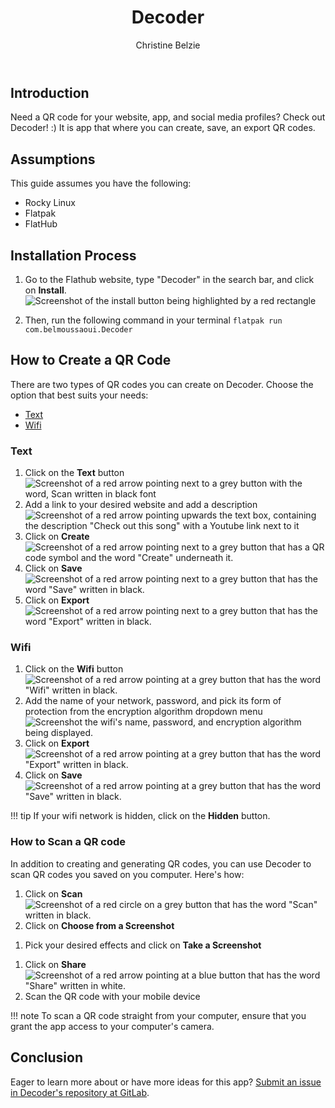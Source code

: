 ﻿---
title: Decoder
author: Christine Belzie
contributors: 
---

## Introduction

Need a QR code for your website, app, and social media profiles? Check out  Decoder! :) It is app that where you can create, save, an export QR codes.

## Assumptions

This guide assumes you have the following:

- Rocky Linux
- Flatpak
- FlatHub

## Installation Process

1. Go to the Flathub website, type "Decoder" in the search bar, and click on **Install**.
![Screenshot of the install button being highlighted by a red rectangle](images/01_decoder.png)

1. Then, run the following command in your terminal
`flatpak run com.belmoussaoui.Decoder`

## How to Create a QR Code

There are two types of QR codes you can create on Decoder. Choose the option that best suits your needs:

- [Text](#text)
- [Wifi](#wifi)

### Text

1. Click on the **Text** button
![Screenshot of a red arrow pointing next to a grey button with the word, Scan written in black font](images/02_decoder-text.png)
1. Add a link to your desired website and add a description
![Screenshot of a red arrow pointing upwards the text box, containing the description "Check out this song" with a Youtube link next to it ](images/03_decoder-text.png)
1. Click on **Create**
![Screenshot of a red arrow pointing next to a grey button that has a QR code symbol and the word "Create" underneath it. ](images/04_decoder-text.png)
1. Click on **Save**
![Screenshot of a red arrow pointing next to a grey button that has the word "Save" written in black. ](images/05_decoder-text.png)
1. Click on **Export**
![Screenshot of a red arrow pointing next to a grey button that has the word "Export" written in black. ](images/06_decoder-text.png)

### Wifi

1. Click on the **Wifi** button
![Screenshot of a red arrow pointing at a grey button that has the word "Wifi" written in black.](images/01_decoder-wifi.png)
1. Add the name of your network, password, and pick its form of protection from the encryption algorithm dropdown menu
![Screenshot the wifi's name, password, and encryption algorithm being displayed. ](images/02_decoder-wifi.png)
1. Click on **Export**
![Screenshot of a red arrow pointing at a grey button that has the word "Export" written in black.](images/03_decoder-wifi.png)
1. Click on **Save**
![Screenshot of a red arrow pointing at a grey button that has the word "Save" written in black.](images/04_decoder-wifi.png)

!!! tip
If your wifi network is hidden, click on the **Hidden** button.

### How to Scan a QR code

In addition to creating and generating QR codes, you can use Decoder to scan QR codes you saved on you computer. Here's how:

1. Click on **Scan**
![Screenshot of a red circle on a grey button that has the word "Scan" written in black.](images/01_decoder-scan.png)
1. Click on  **Choose from a Screenshot**
<!--- add a screenshot here --->
1. Pick your desired effects and click on **Take a Screenshot**
<!--- add a screenshot here --->
1. Click on **Share**
![Screenshot of a red arrow pointing at a blue button that has the word "Share" written in white.](images/04_decoder-scan.png)
1. Scan the QR code with your mobile device

!!! note
 To scan a QR code straight from your computer, ensure that you grant the app access to your computer's camera.

## Conclusion

Eager to learn more about or have more ideas for this app? [Submit an issue in Decoder's repository at GitLab](https://gitlab.gnome.org/World/decoder/-/issues).

